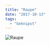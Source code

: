 ```yaml
---
title: "Raupe"
date: "2017-10-13"
tags:
  - "Geknipst"
---
```


![Raupe](/images/1CB81DF5-092D-4B95-859B-30357D6F5B28-768x1024.jpeg)
